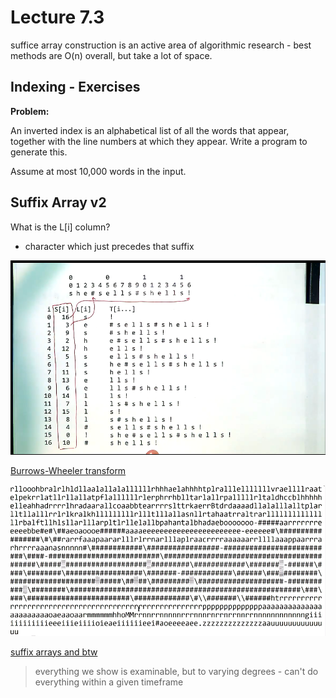 # Lecture 7.3

suffice array construction is an active area of algorithmic research - best methods are O(n) overall, but take a lot of space.

## Indexing - Exercises

**Problem:**

An inverted index is an alphabetical list of all the words that appear, together with the line numbers at which they appear.
Write a program to generate this.

Assume at most 10,000 words in the input.

## Suffix Array v2

What is the L[i] column?

- character which just precedes that suffix

![image1](screenshot_2019-09-18_11-17-27_753886358.png)

[Burrows-Wheeler transform](https://en.wikipedia.org/wiki/Burrows%E2%80%93Wheeler_transform)

![image2](screenshot_2019-09-18_18-22-56_199063098.png)

[suffix arrays and btw](https://web.stanford.edu/class/cs262/presentations/lecture5.pdf)

> everything we show is examinable, but to varying degrees - can't do everything within a given timeframe